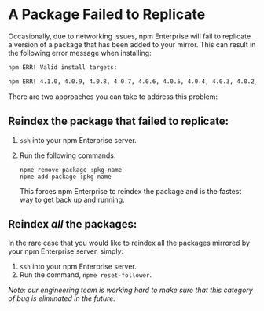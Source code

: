 # A Package Failed to Replicate

Occasionally, due to networking issues, npm Enterprise will
fail to replicate a version of a package that has been added to your mirror. This
can result in the following error message when installing:

```bash
npm ERR! Valid install targets:

npm ERR! 4.1.0, 4.0.9, 4.0.8, 4.0.7, 4.0.6, 4.0.5, 4.0.4, 4.0.3, 4.0.2, 4.0.1, 4.0.0, 3.2.0, 3.1.0, 3.0.0, 2.4.1, 2.4.0, 2.3.0, 2.2.1, 2.2.0, 2.1.0, 2.0.0
```

There are two approaches you can take to address this problem:

## Reindex the package that failed to replicate:

1. `ssh` into your npm Enterprise server.
2. Run the following commands:

   ```
   npme remove-package :pkg-name
   npme add-package :pkg-name
   ```

   This forces npm Enterprise to reindex the package and is the fastest way to get back up and running.

## Reindex _all_ the packages:

In the rare case that you would like to reindex all the packages mirrored by your npm Enterprise server, simply:

1. `ssh` into your npm Enterprise server.
2. Run the command, `npme reset-follower`.

_Note: our engineering team is working hard to make sure that this category of bug
 is eliminated in the future._
